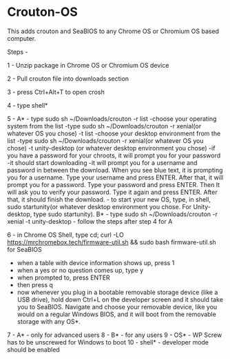 
# Crouton-OS
This adds crouton and SeaBIOS to any Chrome OS or Chromium OS based computer.


Steps - 

1 - Unzip package in Chrome OS or Chromium OS device

2 - Pull crouton file into downloads section

3 - press Ctrl+Alt+T to open crosh

4 - type shell*

5 - 
  A* - type sudo sh ~/Downloads/crouton -r list
    -choose your operating system from the list
    -type sudo sh ~/Downloads/crouton -r xenial(or whatever OS you chose) -t list
    -choose your desktop environment from the list
    -type sudo sh ~/Downloads/crouton -r xenial(or whatever OS you chose) -t unity-desktop (or whatever desktop environment you chose)
    -if you have a password for your chroots, it will prompt you for your password
    -it should start downloading
    -it will prompt you for a username and password in between the download. When you see blue text, it is prompting you for a username. Type your username and press ENTER. After that, it will prompt you for a password. Type your password and press ENTER. Then It will ask you to verify your password. Type it again and press ENTER. After that, it should finish the download.
    - to start your new OS, type, in shell, sudo startunity(or whatever desktop environment you chose. For Unity-desktop, type sudo startunity).
    B* - type sudo sh ~/Downloads/crouton -r xenial -t unity-desktop
     - follow the steps after step 4 for A
     
6 -  in Chrome OS Shell, type cd; curl -LO https://mrchromebox.tech/firmware-util.sh && sudo bash firmware-util.sh for SeaBIOS
   - when a table with device information shows up, press 1
   - when a yes or no question comes up, type y
   - when prompted to, press ENTER
   - then press q
   - now whenever you plug in a bootable removable storage device (like a USB drive), hold down Ctrl+L on the developer screen and it should take you to SeaBIOS. Navigate and choose your removable device, like you would on a regular Windows BIOS, and it will boot from the removable storage with any OS*.
   

7 - A* - only for advanced users
8 - B* - for any users
9 - OS* - WP Screw has to be unscrewed for Windows to boot 
10 - shell* - developer mode should be enabled


   
